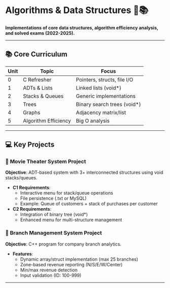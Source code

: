 # Algorithms & Data Structures 🧠📚  
**Implementations of core data structures, algorithm efficiency analysis, and solved exams (2022-2025).**  

---

## 📚 Core Curriculum  

| Unit | Topic                      | Focus                          |  
|------|----------------------------|--------------------------------|  
| 0    | C Refresher                | Pointers, structs, file I/O    |  
| 1    | ADTs & Lists               | Linked lists (void*)           |  
| 2    | Stacks & Queues            | Generic implementations        |  
| 3    | Trees                      | Binary search trees (void*)    |  
| 4    | Graphs                     | Adjacency matrix/list          |  
| 5    | Algorithm Efficiency       | Big O analysis                 |  

---

## 💻 Key Projects  

### 🎥 **Movie Theater System Project**  
**Objective**: ADT-based system with 3+ interconnected structures using void stacks/queues.  
- **C1 Requirements**:  
  - Interactive menu for stack/queue operations  
  - File persistence (.txt or MySQL)  
  - Example: Queue of customers + stack of purchases per customer  
- **C2 Requirements**:  
  - Integration of binary tree (void*)  
  - Enhanced menu for multi-structure management  

### 🏢 **Branch Management System Project**  
**Objective**: C++ program for company branch analytics.  
- **Features**:  
  - Dynamic array/struct implementation (max 25 branches)  
  - Zone-based revenue reporting (N/S/E/W/Center)  
  - Min/max revenue detection  
  - Input validation (ID: 100-999)  

---

